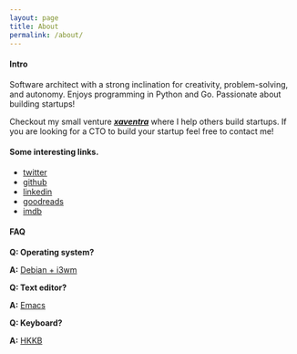```yaml
---
layout: page
title: About
permalink: /about/
---
```


#### Intro

Software architect with a strong inclination for creativity, problem-solving, and autonomy. Enjoys programming in Python and Go. Passionate about building startups!

Checkout my small venture ***[xaventra](https://xaventra.com)*** where I help others build startups. If you are looking for a CTO to build your startup feel free to contact me!

#### Some interesting links.

* [twitter](https://x.com/0xchmod)
* [github](https://github.com/chamoda)
* [linkedin](https://www.linkedin.com/in/chamoda-pandithage-793a90a2/)
* [goodreads](https://www.goodreads.com/user/show/5980292-chamoda-pandithage)
* [imdb](https://www.imdb.com/user/ur26072040/ratings/)

#### FAQ

**Q: Operating system?**

**A:** [Debian + i3wm](https://github.com/chamoda/dotfiles)

**Q: Text editor?**

**A:** [Emacs](https://github.com/chamoda/.emacs.d)

**Q: Keyboard?**

**A:** [HKKB](https://www.hhkeyboard.com/uk/products/hybrid)






